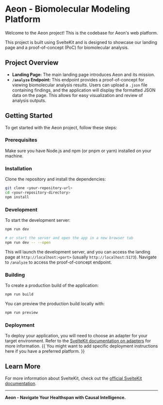 # Aeon - Biomolecular Modeling Platform

Welcome to the Aeon project! This is the codebase for Aeon's web platform.

This project is built using SvelteKit and is designed to showcase our landing page and a proof-of-concept (PoC) for biomolecular analysis.

## Project Overview

- **Landing Page:** The main landing page introduces Aeon and its mission.
- **`/analyze` Endpoint:** This endpoint provides a proof-of-concept for viewing biomolecular analysis results. Users can upload a `.json` file containing findings, and the application will display the formatted JSON data on the page. This allows for easy visualization and review of analysis outputs.

## Getting Started

To get started with the Aeon project, follow these steps:

### Prerequisites

Make sure you have Node.js and npm (or pnpm or yarn) installed on your machine.

### Installation

Clone the repository and install the dependencies:

```bash
git clone <your-repository-url>
cd <your-repository-directory>
npm install
```

### Development

To start the development server:

```bash
npm run dev

# or start the server and open the app in a new browser tab
npm run dev -- --open
```

This will launch the development server, and you can access the landing page at `http://localhost:<port>` (usually `http://localhost:5173`). Navigate to `/analyze` to access the proof-of-concept endpoint.

### Building

To create a production build of the application:

```bash
npm run build
```

You can preview the production build locally with:

```bash
npm run preview
```

### Deployment

To deploy your application, you will need to choose an adapter for your target environment. Refer to the [SvelteKit documentation on adapters](https://kit.svelte.dev/docs/adapters) for more information. {{ You might want to add specific deployment instructions here if you have a preferred platform. }}

## Learn More

For more information about SvelteKit, check out the [official SvelteKit documentation](https://kit.svelte.dev/).

---

**Aeon - Navigate Your Healthspan with Causal Intelligence.**
